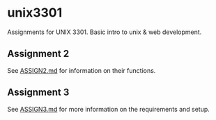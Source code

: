 unix3301
========

Assignments for UNIX 3301. Basic intro to unix &amp; web development.

Assignment 2
------------

See [ASSIGN2.md](assign2/ASSIGN2.md) for information on their functions.

Assignment 3
------------

See [ASSIGN3.md](assign3/ASSIGN3.md) for more information on the requirements and setup.

